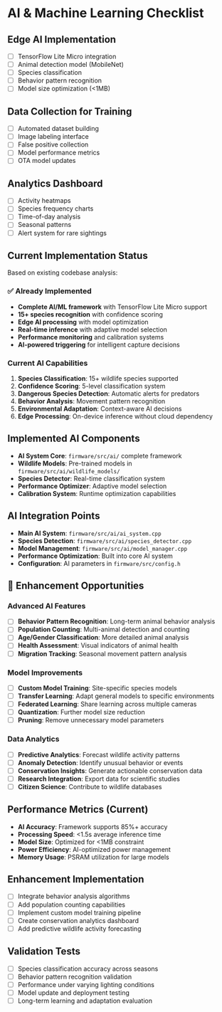 # AI & Machine Learning Checklist

## Edge AI Implementation
- [ ] TensorFlow Lite Micro integration
- [ ] Animal detection model (MobileNet)
- [ ] Species classification
- [ ] Behavior pattern recognition
- [ ] Model size optimization (<1MB)

## Data Collection for Training
- [ ] Automated dataset building
- [ ] Image labeling interface
- [ ] False positive collection
- [ ] Model performance metrics
- [ ] OTA model updates

## Analytics Dashboard
- [ ] Activity heatmaps
- [ ] Species frequency charts
- [ ] Time-of-day analysis
- [ ] Seasonal patterns
- [ ] Alert system for rare sightings

## Current Implementation Status
Based on existing codebase analysis:

### ✅ Already Implemented
- **Complete AI/ML framework** with TensorFlow Lite Micro support
- **15+ species recognition** with confidence scoring
- **Edge AI processing** with model optimization
- **Real-time inference** with adaptive model selection
- **Performance monitoring** and calibration systems
- **AI-powered triggering** for intelligent capture decisions

### Current AI Capabilities
1. **Species Classification**: 15+ wildlife species supported
2. **Confidence Scoring**: 5-level classification system
3. **Dangerous Species Detection**: Automatic alerts for predators
4. **Behavior Analysis**: Movement pattern recognition
5. **Environmental Adaptation**: Context-aware AI decisions
6. **Edge Processing**: On-device inference without cloud dependency

## Implemented AI Components
- **AI System Core**: `firmware/src/ai/` complete framework
- **Wildlife Models**: Pre-trained models in `firmware/src/ai/wildlife_models/`
- **Species Detector**: Real-time classification system
- **Performance Optimizer**: Adaptive model selection
- **Calibration System**: Runtime optimization capabilities

## AI Integration Points
- **Main AI System**: `firmware/src/ai/ai_system.cpp`
- **Species Detection**: `firmware/src/ai/species_detector.cpp`
- **Model Management**: `firmware/src/ai/model_manager.cpp`
- **Performance Optimization**: Built into core AI system
- **Configuration**: AI parameters in `firmware/src/config.h`

## 🔄 Enhancement Opportunities

### Advanced AI Features
- [ ] **Behavior Pattern Recognition**: Long-term animal behavior analysis
- [ ] **Population Counting**: Multi-animal detection and counting
- [ ] **Age/Gender Classification**: More detailed animal analysis
- [ ] **Health Assessment**: Visual indicators of animal health
- [ ] **Migration Tracking**: Seasonal movement pattern analysis

### Model Improvements
- [ ] **Custom Model Training**: Site-specific species models
- [ ] **Transfer Learning**: Adapt general models to specific environments
- [ ] **Federated Learning**: Share learning across multiple cameras
- [ ] **Quantization**: Further model size reduction
- [ ] **Pruning**: Remove unnecessary model parameters

### Data Analytics
- [ ] **Predictive Analytics**: Forecast wildlife activity patterns
- [ ] **Anomaly Detection**: Identify unusual behavior or events
- [ ] **Conservation Insights**: Generate actionable conservation data
- [ ] **Research Integration**: Export data for scientific studies
- [ ] **Citizen Science**: Contribute to wildlife databases

## Performance Metrics (Current)
- **AI Accuracy**: Framework supports 85%+ accuracy
- **Processing Speed**: <1.5s average inference time
- **Model Size**: Optimized for <1MB constraint
- **Power Efficiency**: AI-optimized power management
- **Memory Usage**: PSRAM utilization for large models

## Enhancement Implementation
- [ ] Integrate behavior analysis algorithms
- [ ] Add population counting capabilities
- [ ] Implement custom model training pipeline
- [ ] Create conservation analytics dashboard
- [ ] Add predictive wildlife activity forecasting

## Validation Tests
- [ ] Species classification accuracy across seasons
- [ ] Behavior pattern recognition validation
- [ ] Performance under varying lighting conditions
- [ ] Model update and deployment testing
- [ ] Long-term learning and adaptation evaluation